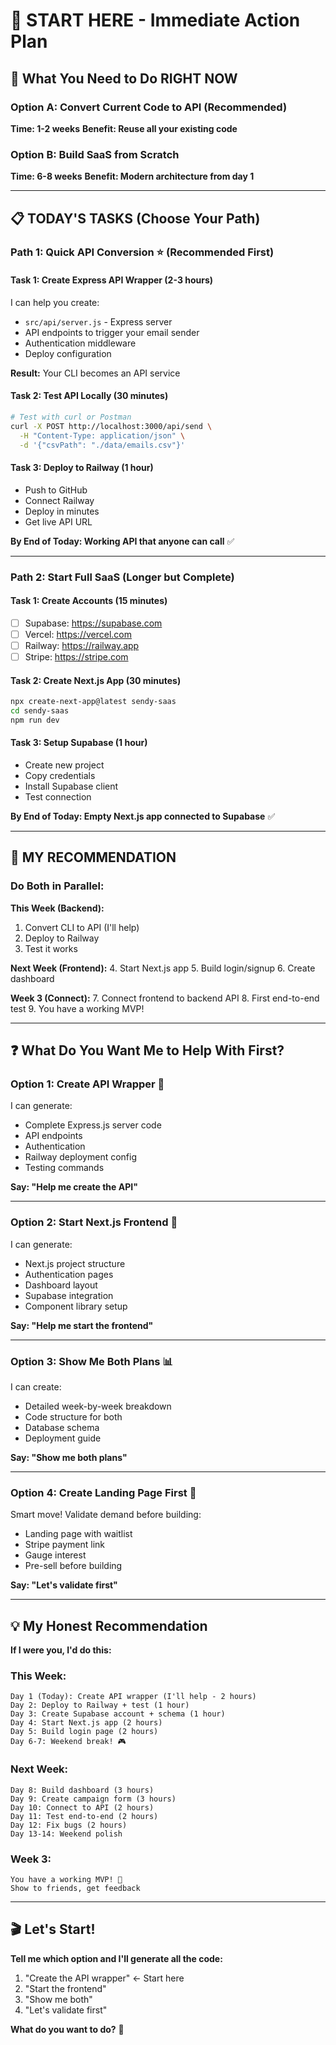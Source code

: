# 🚀 START HERE - Immediate Action Plan

## 🎯 What You Need to Do RIGHT NOW

### **Option A: Convert Current Code to API (Recommended)**

**Time: 1-2 weeks**
**Benefit: Reuse all your existing code**

### **Option B: Build SaaS from Scratch**

**Time: 6-8 weeks**
**Benefit: Modern architecture from day 1**

---

## 📋 TODAY'S TASKS (Choose Your Path)

### **Path 1: Quick API Conversion** ⭐ (Recommended First)

#### **Task 1: Create Express API Wrapper** (2-3 hours)

I can help you create:

- `src/api/server.js` - Express server
- API endpoints to trigger your email sender
- Authentication middleware
- Deploy configuration

**Result:** Your CLI becomes an API service

#### **Task 2: Test API Locally** (30 minutes)

```bash
# Test with curl or Postman
curl -X POST http://localhost:3000/api/send \
  -H "Content-Type: application/json" \
  -d '{"csvPath": "./data/emails.csv"}'
```

#### **Task 3: Deploy to Railway** (1 hour)

- Push to GitHub
- Connect Railway
- Deploy in minutes
- Get live API URL

**By End of Today: Working API that anyone can call** ✅

---

### **Path 2: Start Full SaaS** (Longer but Complete)

#### **Task 1: Create Accounts** (15 minutes)

- [ ] Supabase: https://supabase.com
- [ ] Vercel: https://vercel.com
- [ ] Railway: https://railway.app
- [ ] Stripe: https://stripe.com

#### **Task 2: Create Next.js App** (30 minutes)

```bash
npx create-next-app@latest sendy-saas
cd sendy-saas
npm run dev
```

#### **Task 3: Setup Supabase** (1 hour)

- Create new project
- Copy credentials
- Install Supabase client
- Test connection

**By End of Today: Empty Next.js app connected to Supabase** ✅

---

## 🎯 MY RECOMMENDATION

### **Do Both in Parallel:**

**This Week (Backend):**

1. Convert CLI to API (I'll help)
2. Deploy to Railway
3. Test it works

**Next Week (Frontend):** 4. Start Next.js app 5. Build login/signup 6. Create dashboard

**Week 3 (Connect):** 7. Connect frontend to backend API 8. First end-to-end test 9. You have a working MVP!

---

## ❓ What Do You Want Me to Help With First?

### **Option 1: Create API Wrapper** 🚀

I can generate:

- Complete Express.js server code
- API endpoints
- Authentication
- Railway deployment config
- Testing commands

**Say: "Help me create the API"**

---

### **Option 2: Start Next.js Frontend** 🎨

I can generate:

- Next.js project structure
- Authentication pages
- Dashboard layout
- Supabase integration
- Component library setup

**Say: "Help me start the frontend"**

---

### **Option 3: Show Me Both Plans** 📊

I can create:

- Detailed week-by-week breakdown
- Code structure for both
- Database schema
- Deployment guide

**Say: "Show me both plans"**

---

### **Option 4: Create Landing Page First** 🎯

Smart move! Validate demand before building:

- Landing page with waitlist
- Stripe payment link
- Gauge interest
- Pre-sell before building

**Say: "Let's validate first"**

---

## 💡 My Honest Recommendation

**If I were you, I'd do this:**

### **This Week:**

```
Day 1 (Today): Create API wrapper (I'll help - 2 hours)
Day 2: Deploy to Railway + test (1 hour)
Day 3: Create Supabase account + schema (1 hour)
Day 4: Start Next.js app (2 hours)
Day 5: Build login page (2 hours)
Day 6-7: Weekend break! 🎮
```

### **Next Week:**

```
Day 8: Build dashboard (3 hours)
Day 9: Create campaign form (3 hours)
Day 10: Connect to API (2 hours)
Day 11: Test end-to-end (2 hours)
Day 12: Fix bugs (2 hours)
Day 13-14: Weekend polish
```

### **Week 3:**

```
You have a working MVP! 🎉
Show to friends, get feedback
```

---

## 🎬 Let's Start!

**Tell me which option and I'll generate all the code:**

1. "Create the API wrapper" ← Start here
2. "Start the frontend"
3. "Show me both"
4. "Let's validate first"

**What do you want to do?** 🚀
